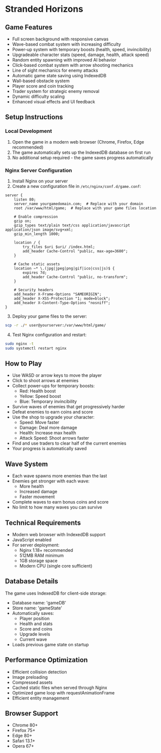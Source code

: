 # Stranded Horizons

## Game Features
- Full screen background with responsive canvas
- Wave-based combat system with increasing difficulty
- Power-up system with temporary boosts (health, speed, invincibility)
- Upgradeable character stats (speed, damage, health, attack speed)
- Random entity spawning with improved AI behavior
- Click-based combat system with arrow shooting mechanics
- Line of sight mechanics for enemy attacks
- Automatic game state saving using IndexedDB
- Wall-based obstacle system
- Player score and coin tracking
- Trader system for strategic enemy removal
- Dynamic difficulty scaling
- Enhanced visual effects and UI feedback

## Setup Instructions

### Local Development
1. Open the game in a modern web browser (Chrome, Firefox, Edge recommended)
2. The game automatically sets up the IndexedDB database on first run
3. No additional setup required - the game saves progress automatically

### Nginx Server Configuration
1. Install Nginx on your server
2. Create a new configuration file in `/etc/nginx/conf.d/game.conf`:
```nginx
server {
    listen 80;
    server_name yourgamedomain.com;  # Replace with your domain
    root /var/www/html/game;  # Replace with your game files location

    # Enable compression
    gzip on;
    gzip_types text/plain text/css application/javascript application/json image/svg+xml;
    gzip_min_length 1000;

    location / {
        try_files $uri $uri/ /index.html;
        add_header Cache-Control "public, max-age=3600";
    }

    # Cache static assets
    location ~* \.(jpg|jpeg|png|gif|ico|css|js)$ {
        expires 7d;
        add_header Cache-Control "public, no-transform";
    }

    # Security headers
    add_header X-Frame-Options "SAMEORIGIN";
    add_header X-XSS-Protection "1; mode=block";
    add_header X-Content-Type-Options "nosniff";
}
```

3. Deploy your game files to the server:
```bash
scp -r ./* user@yourserver:/var/www/html/game/
```

4. Test Nginx configuration and restart:
```bash
sudo nginx -t
sudo systemctl restart nginx
```

## How to Play
- Use WASD or arrow keys to move the player
- Click to shoot arrows at enemies
- Collect power-ups for temporary boosts:
  - Red: Health boost
  - Yellow: Speed boost
  - Blue: Temporary invincibility
- Survive waves of enemies that get progressively harder
- Defeat enemies to earn coins and score
- Use the shop to upgrade your character:
  - Speed: Move faster
  - Damage: Deal more damage
  - Health: Increase max health
  - Attack Speed: Shoot arrows faster
- Find and use traders to clear half of the current enemies
- Your progress is automatically saved

## Wave System
- Each wave spawns more enemies than the last
- Enemies get stronger with each wave:
  - More health
  - Increased damage
  - Faster movement
- Complete waves to earn bonus coins and score
- No limit to how many waves you can survive

## Technical Requirements
- Modern web browser with IndexedDB support
- JavaScript enabled
- For server deployment:
  - Nginx 1.18+ recommended
  - 512MB RAM minimum
  - 1GB storage space
  - Modern CPU (single core sufficient)

## Database Details
The game uses IndexedDB for client-side storage:
- Database name: 'gameDB'
- Store name: 'gameState'
- Automatically saves:
  - Player position
  - Health and stats
  - Score and coins
  - Upgrade levels
  - Current wave
- Loads previous game state on startup

## Performance Optimization
- Efficient collision detection
- Image preloading
- Compressed assets
- Cached static files when served through Nginx
- Optimized game loop with requestAnimationFrame
- Efficient entity management

## Browser Support
- Chrome 80+
- Firefox 75+
- Edge 80+
- Safari 13.1+
- Opera 67+